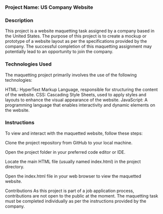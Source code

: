 ### Project Name: US Company Website 

### Description

This project is a website maquetting task assigned by a company based in the United States. The purpose of this project is to create a mockup or prototype of a website layout as per the specifications provided by the company. The successful completion of this maquetting assignment may potentially lead to an opportunity to join the company.

### Technologies Used
The maquetting project primarily involves the use of the following technologies:

HTML: HyperText Markup Language, responsible for structuring the content of the website.
CSS: Cascading Style Sheets, used to apply styles and layouts to enhance the visual appearance of the website.
JavaScript: A programming language that enables interactivity and dynamic elements on the website.

### Instructions
To view and interact with the maquetted website, follow these steps:

Clone the project repository from GitHub to your local machine.

Open the project folder in your preferred code editor or IDE.

Locate the main HTML file (usually named index.html) in the project directory.

Open the index.html file in your web browser to view the maquetted website.

Contributions
As this project is part of a job application process, contributions are not open to the public at the moment. The maquetting task must be completed individually as per the instructions provided by the company.

